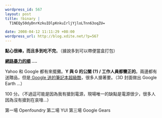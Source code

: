 ```yaml
--- 
wordpress_id: 567
layout: post
title: !binary |
  T1NEQy50dyDnrKzkuIDlpKnkuIrljYjloLTnn63oqZU=

date: 2008-04-12 11:11:29 +08:00
wordpress_url: http://blog.xdite.net/?p=567
---
```

<strong>點心很棒，而且多到吃不完</strong>。（據說多到可以帶便當盒打包）

<strong><a href="http://people.debian.org.tw/~chihchun/">網路暴力的順</a> ....</strong>

Yahoo 和 Google 都有來擺攤。<strong>Y 與 G 的公關 (?) / 工作人員都蠻正的</strong>。兩邊都有送贈品，但是<a href="http://blog.xdite.net/?p=570"> Google 送的筆記本超級酷</a>，很多人搶著要。（3D 封面做出 Google Earth ...）

100 分。（不過這可能是因為我有搶到電源，現場唯一的缺點是電源很少，很多人因為沒有搶到在哀嚎...）

第一場 Openfoundry
第二場 YUI
第三場 Google Gears
